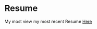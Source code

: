 # Resume
My most view my most recent Resume [Here](https://nbviewer.org/github/PatrikBacko/Resume/blob/main/Patrik_Backo-CV.pdf)
